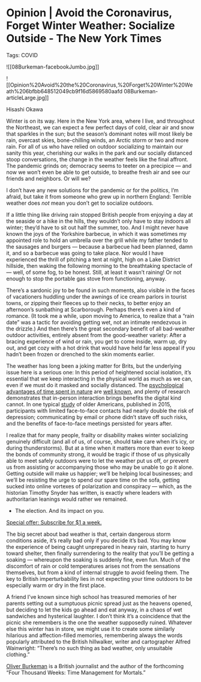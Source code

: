# Opinion | Avoid the Coronavirus, Forget Winter Weather: Socialize Outside - The New York Times

Tags: COVID

![[08Burkeman-facebookJumbo.jpg]]

![[Opinion%20Avoid%20the%20Coronavirus,%20Forget%20Winter%20Weath%206bfbb648512049cb9f16d5869580aafd 08Burkeman-articleLarge.jpg]]

Hisashi Okawa

Winter is on its way. Here in the New York area, where I live, and throughout the Northeast, we can expect a few perfect days of cold, clear air and snow that sparkles in the sun; but the season’s dominant notes will most likely be rain, overcast skies, bone-chilling winds, an Arctic storm or two and more rain. For all of us who have relied on outdoor socializing to maintain our sanity this year, cherishing our walks in the park and our socially distanced stoop conversations, the change in the weather feels like the final affront. The pandemic grinds on; democracy seems to teeter on a precipice — and now we won’t even be able to get outside, to breathe fresh air and see our friends and neighbors. Or will we?

I don’t have any new solutions for the pandemic or for the politics, I’m afraid, but take it from someone who grew up in northern England: Terrible weather does *not* mean you don’t get to socialize outdoors.

If a little thing like driving rain stopped British people from enjoying a day at the seaside or a hike in the hills, they wouldn’t only have to stay indoors all winter; they’d have to sit out half the summer, too. And I might never have known the joys of the Yorkshire barbecue, in which it was sometimes my appointed role to hold an umbrella over the grill while my father tended to the sausages and burgers — because a barbecue had been planned, damn it, and so a barbecue was going to take place. Nor would I have experienced the thrill of pitching a tent at night, high on a Lake District hillside, then waking the following morning to the breathtaking spectacle of — well, of some fog, to be honest. Still, at least it wasn’t raining! Or not enough to stop the portable gas stove from functioning, anyway.

There’s a sardonic joy to be found in such moments, also visible in the faces of vacationers huddling under the awnings of ice cream parlors in tourist towns, or zipping their fleeces up to their necks, to better enjoy an afternoon’s sunbathing at Scarborough. Perhaps there’s even a kind of romance. (It took me a while, upon moving to America, to realize that a “rain date” was a tactic for avoiding getting wet, not an intimate rendezvous in the drizzle.) And then there’s the great secondary benefit of all bad-weather outdoor activities, entirely absent from the good-weather variety: After a bracing experience of wind or rain, you get to come inside, warm up, dry out, and get cozy with a hot drink that would have held far less appeal if you hadn’t been frozen or drenched to the skin moments earlier.

The weather has long been a joking matter for Brits, but the underlying issue here is a serious one: In this period of heightened social isolation, it’s essential that we keep interacting in the physical world as much as we can, even if we must do it masked and socially distanced. The [psychological advantages of time spent in nature](https://www.nytimes.com/2019/04/18/opinion/sunday/oliver-sacks-gardens.html) are [well known](https://www.nytimes.com/2020/06/23/parenting/nature-health-benefits-coronavirus-outdoors.html), and plenty of research demonstrates that in-person interaction brings benefits the digital kind cannot. In one typical [study](https://www.ncbi.nlm.nih.gov/pmc/articles/PMC5527991/#_blank) of older Americans, published in 2015, participants with limited face-to-face contacts had nearly double the risk of depression; communicating by email or phone didn’t stave off such risks, and the benefits of face-to-face meetings persisted for years after.

I realize that for many people, frailty or disability makes winter socializing genuinely difficult (and all of us, of course, should take care when it’s icy, or during thunderstorms). But at a time when it matters more than ever to keep the bonds of community strong, it would be tragic if those of us physically able to meet safely outdoors were to let the weather put us off, or prevent us from assisting or accompanying those who may be unable to go it alone. Getting outside will make us happier; we’ll be helping local businesses; and we’ll be resisting the urge to spend our spare time on the sofa, getting sucked into online vortexes of polarization and conspiracy — which, as the historian Timothy Snyder has written, is exactly where leaders with authoritarian leanings would rather we remained.

- The election. And its impact on you.

[Special offer: Subscribe for $1 a week.](https://www.nytimes.com/subscription?campaignId=7YUFJ)

The big secret about bad weather is that, certain dangerous storm conditions aside, it’s really bad only if you decide it’s bad. You may know the experience of being caught unprepared in heavy rain, starting to hurry toward shelter, then finally surrendering to the reality that you’ll be getting a soaking — whereupon the soaking is suddenly fine, even fun. Much of the discomfort of rain or cold temperatures arises not from the sensations themselves, but from a kind of internal struggle to avoid feeling them. The key to British imperturbability lies in not expecting your time outdoors to be especially warm or dry in the first place.

A friend I’ve known since high school has treasured memories of her parents setting out a sumptuous picnic spread just as the heavens opened, but deciding to let the kids go ahead and eat anyway, in a chaos of wet sandwiches and hysterical laughter. I don’t think it’s a coincidence that the picnic she remembers is the one the weather supposedly ruined. Whatever else this winter has in store, we might use it to create some similarly hilarious and affection-filled memories, remembering always the words popularly attributed to the British hillwalker, writer and cartographer Alfred Wainwright: “There’s no such thing as bad weather, only unsuitable clothing.”

[Oliver Burkeman](https://www.oliverburkeman.com/) is a British journalist and the author of the forthcoming “Four Thousand Weeks: Time Management for Mortals.”